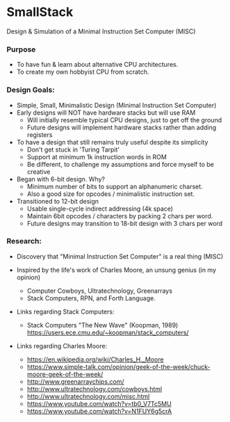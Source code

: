 # SmallStack
Design &amp; Simulation of a Minimal Instruction Set Computer (MISC)

### Purpose
- To have fun & learn about alternative CPU architectures.
- To create my own hobbyist CPU from scratch.

### Design Goals:
- Simple, Small, Minimalistic Design (Minimal Instruction Set Computer)
- Early designs will NOT have hardware stacks but will use RAM
    - Will initially resemble typical CPU designs, just to get off the ground
    - Future designs will implement hardware stacks rather than adding registers
- To have a design that still remains truly useful despite its simplicity
    - Don't get stuck in 'Turing Tarpit'
    - Support at minimum 1k instruction words in ROM
    - Be different, to challenge my assumptions and force myself to be creative
- Began with 6-bit design.  Why?
    - Minimum number of bits to support an alphanumeric charset.
    - Also a good size for opcodes / minimalistic instruction set.
- Transitioned to 12-bit design
    - Usable single-cycle indirect addressing (4k space)
    - Maintain 6bit opcodes / characters by packing 2 chars per word.
    - Future designs  may transition to 18-bit design with 3 chars per word

### Research:
- Discovery that "Minimal Instruction Set Computer" is a real thing (MISC)
- Inspired by the life's work of Charles Moore, an unsung genius (in my opinion)
    - Computer Cowboys, Ultratechnology, Greenarrays
    - Stack Computers, RPN, and Forth Language.
- Links regarding Stack Computers:

    - Stack Computers "The New Wave" (Koopman, 1989)
      https://users.ece.cmu.edu/~koopman/stack_computers/

- Links regarding Charles Moore:
    - https://en.wikipedia.org/wiki/Charles_H._Moore
    - https://www.simple-talk.com/opinion/geek-of-the-week/chuck-moore-geek-of-the-week/
    - http://www.greenarraychips.com/
    - http://www.ultratechnology.com/cowboys.html
    - http://www.ultratechnology.com/misc.html
    - https://www.youtube.com/watch?v=tb0_V7Tc5MU
    - https://www.youtube.com/watch?v=N1FUY6g5crA



